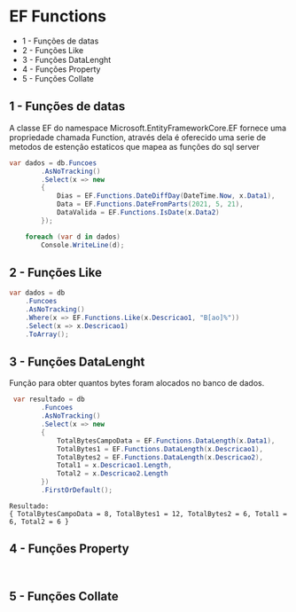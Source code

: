 # EF Functions

* 1 - Funções de datas
* 2 - Funções Like
* 3 - Funções DataLenght
* 4 - Funções Property
* 5 - Funções Collate



## 1 - Funções de datas

A classe EF do namespace Microsoft.EntityFrameworkCore.EF fornece uma propriedade chamada
Function, através dela é oferecido uma serie de metodos de estenção estaticos que mapea as funções do sql server

```C#
var dados = db.Funcoes
        .AsNoTracking()
        .Select(x => new
        {
            Dias = EF.Functions.DateDiffDay(DateTime.Now, x.Data1),
            Data = EF.Functions.DateFromParts(2021, 5, 21),
            DataValida = EF.Functions.IsDate(x.Data2)
        });

    foreach (var d in dados)
        Console.WriteLine(d);
```

## 2 - Funções Like
```C#
var dados = db
    .Funcoes
    .AsNoTracking()
    .Where(x => EF.Functions.Like(x.Descricao1, "B[ao]%"))
    .Select(x => x.Descricao1)
    .ToArray();
```


## 3 - Funções DataLenght

Função para obter quantos bytes foram alocados no banco de dados.

```c#
 var resultado = db
        .Funcoes
        .AsNoTracking()
        .Select(x => new
        {
            TotalBytesCampoData = EF.Functions.DataLength(x.Data1),
            TotalBytes1 = EF.Functions.DataLength(x.Descricao1),
            TotalBytes2 = EF.Functions.DataLength(x.Descricao2),
            Total1 = x.Descricao1.Length,
            Total2 = x.Descricao2.Length
        })
        .FirstOrDefault();
```

```text
Resultado:
{ TotalBytesCampoData = 8, TotalBytes1 = 12, TotalBytes2 = 6, Total1 = 6, Total2 = 6 }

```
## 4 - Funções Property
```
```

```
```
## 5 - Funções Collate
```
```

```
```

